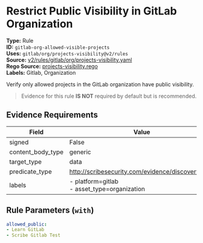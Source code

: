 # Restrict Public Visibility in GitLab Organization  
**Type:** Rule  
**ID:** `gitlab-org-allowed-visible-projects`  
**Uses:** `gitlab/org/projects-visibility@v2/rules`  
**Source:** [v2/rules/gitlab/org/projects-visibility.yaml](https://github.com/scribe-public/sample-policies/v2/rules/gitlab/org/projects-visibility.yaml)  
**Rego Source:** [projects-visibility.rego](https://github.com/scribe-public/sample-policies/v2/rules/gitlab/org/projects-visibility.rego)  
**Labels:** Gitlab, Organization  

Verify only allowed projects in the GitLab organization have public visibility.

> Evidence for this rule **IS NOT** required by default but is recommended.


## Evidence Requirements  
| Field | Value |
|-------|-------|
| signed | False |
| content_body_type | generic |
| target_type | data |
| predicate_type | http://scribesecurity.com/evidence/discovery/v0.1 |
| labels | - platform=gitlab<br>- asset_type=organization |

## Rule Parameters (`with`)  
```yaml
allowed_public:
- Learn GitLab
- Scribe Gitlab Test
```

